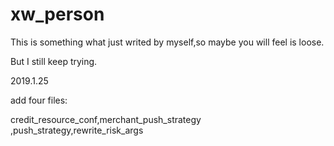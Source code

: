 # xw_person
This is something what just writed by myself,so maybe you will feel is loose.

But I still keep trying.

2019.1.25 

add four files:

credit_resource_conf,merchant_push_strategy ,push_strategy,rewrite_risk_args
